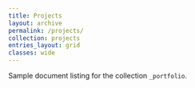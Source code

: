 ```yaml
---
title: Projects
layout: archive
permalink: /projects/
collection: projects
entries_layout: grid
classes: wide
---
```


Sample document listing for the collection `_portfolio`.
